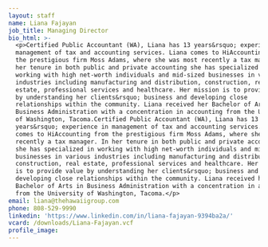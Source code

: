 ```yaml
---
layout: staff
name: Liana Fajayan
job_title: Managing Director
bio_html: >-
  <p>Certified Public Accountant (WA), Liana has 13 years&rsquo; experience in
  management of tax and accounting services. Liana comes to HiAccounting from
  the prestigious firm Moss Adams, where she was most recently a tax manager. In
  her tenure in both public and private accounting she has specialized in
  working with high net-worth individuals and mid-sized businesses in various
  industries including manufacturing and distribution, construction, real
  estate, professional services and healthcare. Her mission is to provide value
  by understanding her clients&rsquo; business and developing close
  relationships within the community. Liana received her Bachelor of Arts in
  Business Administration with a concentration in accounting from the University
  of Washington, Tacoma.Certified Public Accountant (WA), Liana has 13
  years&rsquo; experience in management of tax and accounting services. Liana
  comes to HiAccounting from the prestigious firm Moss Adams, where she was most
  recently a tax manager. In her tenure in both public and private accounting
  she has specialized in working with high net-worth individuals and mid-sized
  businesses in various industries including manufacturing and distribution,
  construction, real estate, professional services and healthcare. Her mission
  is to provide value by understanding her clients&rsquo; business and
  developing close relationships within the community. Liana received her
  Bachelor of Arts in Business Administration with a concentration in accounting
  from the University of Washington, Tacoma.</p>
email: liana@thehawaiigroup.com
phone: 808-529-9990
linkedin: 'https://www.linkedin.com/in/liana-fajayan-9394ba2a/'
vcard: /downloads/Liana-Fajayan.vcf
profile_image:
---
```


